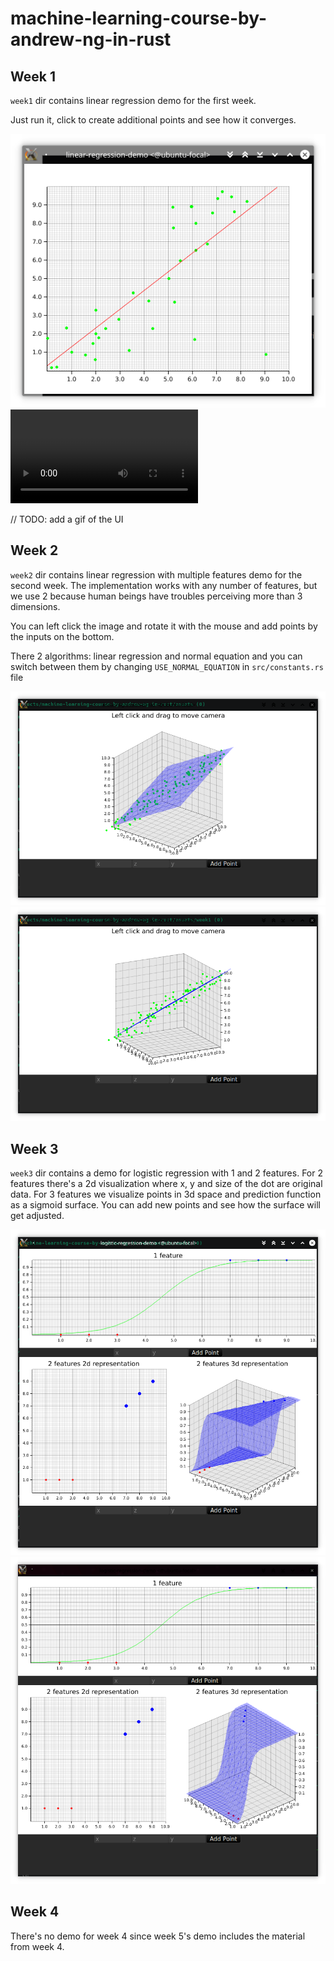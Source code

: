 # machine-learning-course-by-andrew-ng-in-rust

## Week 1

`week1` dir contains linear regression demo for the first week.

Just run it, click to create additional points and see how it converges.

![a screenshot of the UI](https://github.com/DevAlone/machine-learning-course-by-andrew-ng-in-rust/blob/master/assets/week1/1.png?raw=true)
![a video of the UI](https://github.com/DevAlone/machine-learning-course-by-andrew-ng-in-rust/blob/master/assets/week1/2.webm?raw=true)

// TODO: add a gif of the UI

## Week 2

`week2` dir contains linear regression with multiple features demo for the second week. The implementation works with
any number of features, but we use 2 because human beings have troubles perceiving more than 3 dimensions.

You can left click the image and rotate it with the mouse and add points by the inputs on the bottom.

There 2 algorithms: linear regression and normal equation and you can switch between them by
changing `USE_NORMAL_EQUATION` in `src/constants.rs` file

![a screenshot of the UI](https://github.com/DevAlone/machine-learning-course-by-andrew-ng-in-rust/blob/master/assets/week2/1.png?raw=true)
![a screenshot of the UI](https://github.com/DevAlone/machine-learning-course-by-andrew-ng-in-rust/blob/master/assets/week2/2.png?raw=true)

## Week 3

`week3` dir contains a demo for logistic regression with 1 and 2 features. For 2 features there's a 2d visualization
where x, y and size of the dot are original data. For 3 features we visualize points in 3d space and prediction function
as a sigmoid surface. You can add new points and see how the surface will get adjusted.

![a screenshot of the UI](https://github.com/DevAlone/machine-learning-course-by-andrew-ng-in-rust/blob/master/assets/week3/1.png?raw=true)
![a screenshot of the UI](https://github.com/DevAlone/machine-learning-course-by-andrew-ng-in-rust/blob/master/assets/week3/2.png?raw=true)

## Week 4

There's no demo for week 4 since week 5's demo includes the material from week 4.
